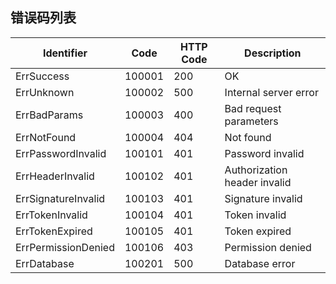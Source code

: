 ## 错误码列表

| Identifier | Code | HTTP Code | Description |
| ---------- | ---- | --------- | ----------- |
| ErrSuccess | 100001 | 200 | OK |
| ErrUnknown | 100002 | 500 | Internal server error |
| ErrBadParams | 100003 | 400 | Bad request parameters |
| ErrNotFound | 100004 | 404 | Not found |
| ErrPasswordInvalid | 100101 | 401 | Password invalid |
| ErrHeaderInvalid | 100102 | 401 | Authorization header invalid |
| ErrSignatureInvalid | 100103 | 401 | Signature invalid |
| ErrTokenInvalid | 100104 | 401 | Token invalid |
| ErrTokenExpired | 100105 | 401 | Token expired |
| ErrPermissionDenied | 100106 | 403 | Permission denied |
| ErrDatabase | 100201 | 500 | Database error |

